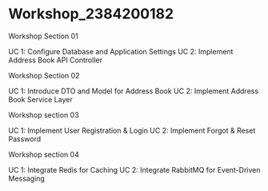 # Workshop_2384200182
Workshop Section 01

UC 1: Configure Database and Application Settings
UC 2: Implement Address Book API Controller

Workshop Section 02

UC 1: Introduce DTO and Model for Address Book
UC 2: Implement Address Book Service Layer

Workshop section 03

UC 1: Implement User Registration & Login
UC 2: Implement Forgot & Reset Password

Workshop section 04

UC 1: Integrate Redis for Caching
UC 2: Integrate RabbitMQ for Event-Driven Messaging

